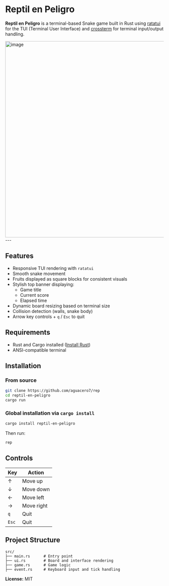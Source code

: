 # Reptil en Peligro

**Reptil en Peligro** is a terminal-based Snake game built in Rust using [ratatui](https://github.com/tui-rs-revival/ratatui) for the TUI (Terminal User Interface) and [crossterm](https://github.com/crossterm-rs/crossterm) for terminal input/output handling.

<img width="1126" height="621" alt="image" src="https://github.com/user-attachments/assets/94efb86a-d098-4e90-bd3e-4ad25fb5340b" />
---

## Features

- Responsive TUI rendering with `ratatui`
- Smooth snake movement
- Fruits displayed as square blocks for consistent visuals
- Stylish top banner displaying:
  - Game title
  - Current score
  - Elapsed time
- Dynamic board resizing based on terminal size
- Collision detection (walls, snake body)
- Arrow key controls + `q` / `Esc` to quit

## Requirements

- Rust and Cargo installed ([Install Rust](https://rustup.rs/))
- ANSI-compatible terminal

## Installation

### From source
```bash
git clone https://github.com/aguacero7/rep
cd reptil-en-peligro
cargo run
```

### Global installation via `cargo install`
```bash
cargo install reptil-en-peligro
```
Then run:
```bash
rep
```

## Controls

| Key   | Action         |
|-------|----------------|
| ↑     | Move up        |
| ↓     | Move down      |
| ←     | Move left      |
| →     | Move right     |
| `q`   | Quit           |
| `Esc` | Quit           |

## Project Structure

```
src/
├── main.rs      # Entry point
├── ui.rs        # Board and interface rendering
├── game.rs      # Game logic
├── event.rs     # Keyboard input and tick handling
```

**License:** MIT
